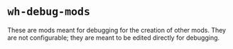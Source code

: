# `wh-debug-mods`
These are mods meant for debugging for the creation of other mods. They are not
configurable; they are meant to be edited directly for debugging.